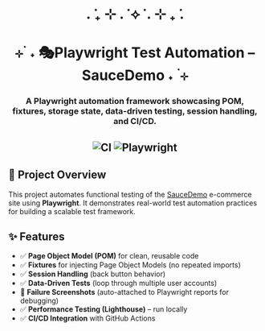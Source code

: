 <div align="center">

# . ݁₊ ⊹ . ݁ ⟡ ݁ . ⊹ ₊ ݁.
# ⊹ ࣪ ˖ 🎭Playwright Test Automation – SauceDemo ˖ ࣪ ⊹


### A Playwright automation framework showcasing **POM, fixtures, storage state, data-driven testing, session handling, and CI/CD**.
![CI](https://github.com/FAFernandez247/playwright-saucedemo-tests/actions/workflows/playwright.yml/badge.svg)
![Playwright](https://img.shields.io/badge/Tested%20with-Playwright-blue)
---
</div>

## 📌 Project Overview
This project automates functional testing of the [SauceDemo](https://www.saucedemo.com/) e-commerce site using **Playwright**. It demonstrates real-world test automation practices for building a scalable test framework.

## ✨ Features
- ✅ **Page Object Model (POM)** for clean, reusable code  
- ✅ **Fixtures** for injecting Page Object Models (no repeated imports)  
- ✅ **Session Handling** (back button behavior)  
- ✅ **Data-Driven Tests** (loop through multiple user accounts)  
- 📸 **Failure Screenshots** (auto-attached to Playwright reports for debugging)  
- ✅ **Performance Testing (Lighthouse)** – run locally  
- ✅ **CI/CD Integration** with GitHub Actions

